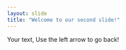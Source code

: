 ```yaml
---
layout: slide
title: "Welcome to our second slide!"
---
```

Your text,
Use the left arrow to go back!
